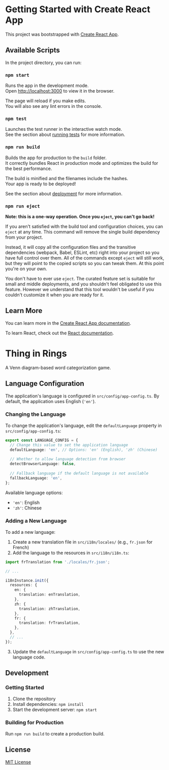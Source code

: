 # Getting Started with Create React App

This project was bootstrapped with [Create React App](https://github.com/facebook/create-react-app).

## Available Scripts

In the project directory, you can run:

### `npm start`

Runs the app in the development mode.\
Open [http://localhost:3000](http://localhost:3000) to view it in the browser.

The page will reload if you make edits.\
You will also see any lint errors in the console.

### `npm test`

Launches the test runner in the interactive watch mode.\
See the section about [running tests](https://facebook.github.io/create-react-app/docs/running-tests) for more information.

### `npm run build`

Builds the app for production to the `build` folder.\
It correctly bundles React in production mode and optimizes the build for the best performance.

The build is minified and the filenames include the hashes.\
Your app is ready to be deployed!

See the section about [deployment](https://facebook.github.io/create-react-app/docs/deployment) for more information.

### `npm run eject`

**Note: this is a one-way operation. Once you `eject`, you can't go back!**

If you aren't satisfied with the build tool and configuration choices, you can `eject` at any time. This command will remove the single build dependency from your project.

Instead, it will copy all the configuration files and the transitive dependencies (webpack, Babel, ESLint, etc) right into your project so you have full control over them. All of the commands except `eject` will still work, but they will point to the copied scripts so you can tweak them. At this point you're on your own.

You don't have to ever use `eject`. The curated feature set is suitable for small and middle deployments, and you shouldn't feel obligated to use this feature. However we understand that this tool wouldn't be useful if you couldn't customize it when you are ready for it.

## Learn More

You can learn more in the [Create React App documentation](https://facebook.github.io/create-react-app/docs/getting-started).

To learn React, check out the [React documentation](https://reactjs.org/).

# Thing in Rings

A Venn diagram-based word categorization game.

## Language Configuration

The application's language is configured in `src/config/app-config.ts`. By default, the application uses English (`'en'`).

### Changing the Language

To change the application's language, edit the `defaultLanguage` property in `src/config/app-config.ts`:

```typescript
export const LANGUAGE_CONFIG = {
  // Change this value to set the application language
  defaultLanguage: 'en', // Options: 'en' (English), 'zh' (Chinese)
  
  // Whether to allow language detection from browser
  detectBrowserLanguage: false,
  
  // Fallback language if the default language is not available
  fallbackLanguage: 'en',
};
```

Available language options:
- `'en'`: English
- `'zh'`: Chinese

### Adding a New Language

To add a new language:

1. Create a new translation file in `src/i18n/locales/` (e.g., `fr.json` for French)
2. Add the language to the resources in `src/i18n/i18n.ts`:

```typescript
import frTranslation from './locales/fr.json';

// ...

i18nInstance.init({
  resources: {
    en: {
      translation: enTranslation,
    },
    zh: {
      translation: zhTranslation,
    },
    fr: {
      translation: frTranslation,
    },
  },
  // ...
});
```

3. Update the `defaultLanguage` in `src/config/app-config.ts` to use the new language code.

## Development

### Getting Started

1. Clone the repository
2. Install dependencies: `npm install`
3. Start the development server: `npm start`

### Building for Production

Run `npm run build` to create a production build.

## License

[MIT License](LICENSE)
